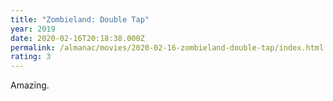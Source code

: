 ```yaml
---
title: "Zombieland: Double Tap"
year: 2019
date: 2020-02-16T20:18:38.000Z
permalink: /almanac/movies/2020-02-16-zombieland-double-tap/index.html
rating: 3
---
```


Amazing.